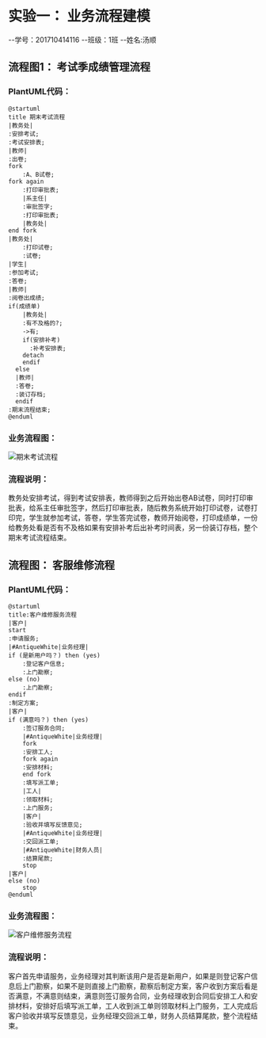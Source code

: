 # 实验一： 业务流程建模
--学号：201710414116
--班级：1班
--姓名:汤顺
## 流程图1： 考试季成绩管理流程

### PlantUML代码：

```
@startuml
title 期末考试流程
|教务处|
:安排考试;
:考试安排表;
|教师|
:出卷;
fork
    :A、B试卷;
fork again
    :打印审批表;
    |系主任|
    :审批签字;
    :打印审批表;
    |教务处|
end fork
|教务处|
    :打印试卷;
    :试卷;
|学生|
:参加考试;
:答卷;
|教师|
:阅卷出成绩;
if(成绩单)
    |教务处|
    :有不及格的?;
    ->有;
    if(安排补考)
      :补考安排表;
    detach
    endif
  else
  |教师|
  :答卷;
  :装订存档;
  endif
:期末流程结束;
@enduml

```
### 业务流程图：
![期末考试流程](./flow1.png)

###  流程说明：
教务处安排考试，得到考试安排表，教师得到之后开始出卷AB试卷，同时打印审批表，给系主任审批签字，然后打印审批表，随后教务系统开始打印试卷，试卷打印完，学生就参加考试，答卷，学生答完试卷，教师开始阅卷，打印成绩单，一份给教务处看是否有不及格如果有安排补考后出补考时间表，另一份装订存档，整个期末考试流程结束。

## 流程图： 客服维修流程
### PlantUML代码：

```
@startuml
title:客户维修服务流程
|客户|
start
:申请服务;
|#AntiqueWhite|业务经理|
if (是新用户吗？) then (yes)
    :登记客户信息;
    :上门勘察;
else (no)
    :上门勘察;
endif
:制定方案;
|客户|
if (满意吗？) then (yes)
    :签订服务合同;
    |#AntiqueWhite|业务经理|
    fork
	:安排工人;
    fork again
	:安排材料;
    end fork
    :填写派工单;
    |工人|
    :领取材料;
    :上门服务;
    |客户|
    :验收并填写反馈意见;
    |#AntiqueWhite|业务经理|
    :交回派工单;
    |#AntiqueWhite|财务人员|
    :结算尾款;
    stop
|客户|
else (no)
    stop
@enduml
```

### 业务流程图：
![客户维修服务流程](./flow2.png)

### 流程说明：
客户首先申请服务，业务经理对其判断该用户是否是新用户，如果是则登记客户信息后上门勘察，如果不是则直接上门勘察，勘察后制定方案，客户收到方案后看是否满意，不满意则结束，满意则签订服务合同，业务经理收到合同后安排工人和安排材料，安排好后填写派工单，工人收到派工单则领取材料上门服务，工人完成后客户验收并填写反馈意见，业务经理交回派工单，财务人员结算尾款，整个流程结束。
